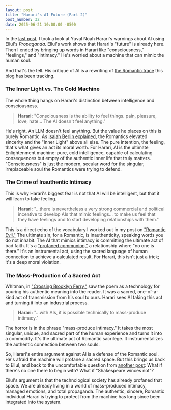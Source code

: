 ```yaml
---
layout: post
title: "Harari's AI Future (Part 2)"
post_number: 32
date: 2025-06-21 10:00:00 -0500
---
```


In the [last post](/post-31), I took a look at Yuval Noah Harari's warnings about AI using Ellul's *Propaganda*. Ellul's work shows that Harari's "future" is already here. Then I ended by bringing up words in Harari like "consciousness," "feelings," and "intimacy." He's worried about a machine that can mimic the human soul.

And that's the tell. His critique of AI is a rewriting of [the Romantic trace](/post-21) this blog has been tracking.

### The Inner Light vs. The Cold Machine
The whole thing hangs on Harari's distinction between intelligence and consciousness.
> **Harari:** "Consciousness is the ability to feel things. pain, pleasure, love, hate... The AI doesn't feel anything."

He's right. An LLM doesn't feel anything. But the value he places on this is purely Romantic. As [Isaiah Berlin explained](https://www.youtube.com/watch?v=xk2UetWsO-M&t=8263s), the Romantics elevated sincerity and the "Inner Light" above all else. The pure intention, the feeling, that's what gives an act its moral worth. For Harari, AI is the ultimate Enlightenment machine: pure, cold intelligence, capable of calculating consequences but empty of the authentic inner life that truly matters. "Consciousness" is just the modern, secular word for the singular, irreplaceable soul the Romantics were trying to defend.

### The Crime of Inauthentic Intimacy
This is why Harari's biggest fear is not that AI will be intelligent, but that it will learn to fake feeling.
> **Harari:** "...there is nevertheless a very strong commercial and political incentive to develop AIs that mimic feelings... to make us feel that they have feelings and to start developing relationships with them."

This is a direct echo of the vocabulary I worked out in my post on ["Romantic Evil."](/post-9) The ultimate sin, for a Romantic, is inauthenticity, speaking words you do not inhabit. The AI that mimics intimacy is committing the ultimate act of bad faith. It's a ["profaned communion,"](/post-26) a relationship where "no one is there." It's an instrumental act, using the sacred language of human connection to achieve a calculated result. For Harari, this isn't just a trick; it's a deep moral violation.

### The Mass-Production of a Sacred Act
Whitman, in ["Crossing Brooklyn Ferry,"](/post-25) saw the poem as a technology for pouring his authentic meaning into the reader. It was a sacred, one-of-a-kind act of transmission from his soul to ours. Harari sees AI taking this act and turning it into an industrial process.
> **Harari:** "...with AIs, it is possible technically to mass-produce intimacy."

The horror is in the phrase "mass-produce intimacy." It takes the most singular, unique, and sacred part of the human experience and turns it into a commodity. It's the ultimate act of Romantic sacrilege. It instrumentalizes the authentic connection between two souls.

So, Harari's entire argument against AI is a defense of the Romantic soul. He's afraid the machine will profane a sacred space. But this brings us back to Ellul, and back to the uncomfortable question from [another post](/post-28): What if there's no one there to begin with? What if "Shakespeare winces not"?

Ellul's argument is that the technological society has already profaned that space. We are already living in a world of mass-produced intimacy, managed emotions, and total propaganda. The authentic, sincere, Romantic individual Harari is trying to protect from the machine has long since been integrated into the system.